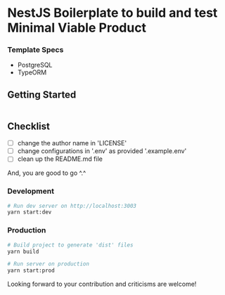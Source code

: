 <h1>NestJS Boilerplate to build and test Minimal Viable Product</h1>

### Template Specs

- PostgreSQL
- TypeORM

## Getting Started

```

```

## Checklist

- [ ] change the author name in 'LICENSE'
- [ ] change configurations in '.env' as provided '.example.env'
- [ ] clean up the README.md file

And, you are good to go ^.^

### Development

```bash
# Run dev server on http://localhost:3003
yarn start:dev
```

### Production

```bash
# Build project to generate 'dist' files
yarn build

# Run server on production
yarn start:prod
```

Looking forward to your contribution and criticisms are welcome!
